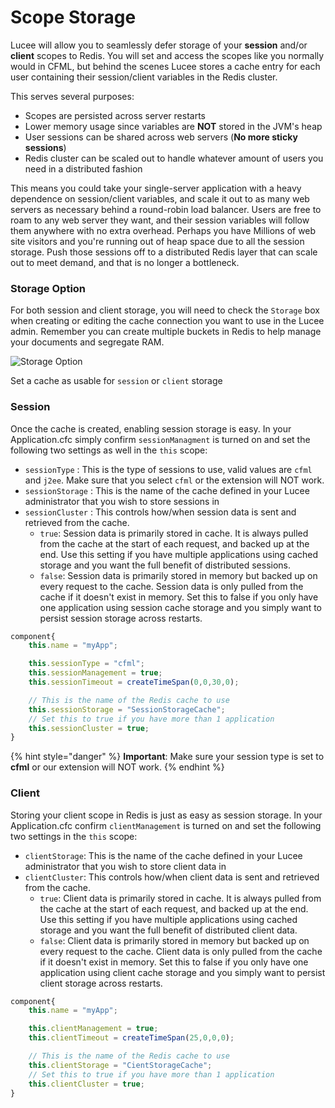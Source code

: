 # Scope Storage

Lucee will allow you to seamlessly defer storage of your **session** and/or **client** scopes to Redis. You will set and access the scopes like you normally would in CFML, but behind the scenes Lucee stores a cache entry for each user containing their session/client variables in the Redis cluster.&#x20;

This serves several purposes:

* Scopes are persisted across server restarts
* Lower memory usage since variables are **NOT** stored in the JVM's heap
* User sessions can be shared across web servers (**No more sticky sessions**)
* Redis cluster can be scaled out to handle whatever amount of users you need in a distributed fashion

This means you could take your single-server application with a heavy dependence on session/client variables, and scale it out to as many web servers as necessary behind a round-robin load balancer. Users are free to roam to any web server they want, and their session variables will follow them anywhere with no extra overhead. Perhaps you have Millions of web site visitors and you're running out of heap space due to all the session storage. Push those sessions off to a distributed Redis layer that can scale out to meet demand, and that is no longer a bottleneck.

### Storage Option

For both session and client storage, you will need to check the `Storage` box when creating or editing the cache connection you want to use in the Lucee admin. Remember you can create multiple buckets in Redis to help manage your documents and segregate RAM.

![Storage Option](http://127.0.0.1:49339/docs/includes/shots/storage.png)

Set a cache as usable for `session` or `client` storage

### **Session**

Once the cache is created, enabling session storage is easy. In your Application.cfc simply confirm `sessionManagment` is turned on and set the following two settings as well in the `this` scope:

* `sessionType` : This is the type of sessions to use, valid values are `cfml` and `j2ee`. Make sure that you select `cfml` or the extension will NOT work.
* `sessionStorage` : This is the name of the cache defined in your Lucee administrator that you wish to store sessions in
* `sessionCluster` : This controls how/when session data is sent and retrieved from the cache.&#x20;
  * `true`: Session data is primarily stored in cache. It is always pulled from the cache at the start of each request, and backed up at the end. Use this setting if you have multiple applications using cached storage and you want the full benefit of distributed sessions.
  * `false`: Session data is primarily stored in memory but backed up on every request to the cache. Session data is only pulled from the cache if it doesn't exist in memory. Set this to false if you only have one application using session cache storage and you simply want to persist session storage across restarts.

```javascript
component{
	this.name = "myApp";

	this.sessionType = "cfml";
	this.sessionManagement = true;
	this.sessionTimeout = createTimeSpan(0,0,30,0);

	// This is the name of the Redis cache to use
	this.sessionStorage = "SessionStorageCache";
	// Set this to true if you have more than 1 application
	this.sessionCluster = true;
}
```

{% hint style="danger" %}
**Important**: Make sure your session type is set to **cfml** or our extension will NOT work.
{% endhint %}

### **Client**

Storing your client scope in Redis is just as easy as session storage. In your Application.cfc confirm `clientManagement` is turned on and set the following two settings in the `this` scope:

* `clientStorage`: This is the name of the cache defined in your Lucee administrator that you wish to store client data in
* `clientCluster`: This controls how/when client data is sent and retrieved from the cache.
  * `true`: Client data is primarily stored in cache. It is always pulled from the cache at the start of each request, and backed up at the end. Use this setting if you have multiple applications using cached storage and you want the full benefit of distributed client data.&#x20;
  * `false`: Client data is primarily stored in memory but backed up on every request to the cache. Client data is only pulled from the cache if it doesn't exist in memory. Set this to false if you only have one application using client cache storage and you simply want to persist client storage across restarts.

```javascript
component{
	this.name = "myApp";

	this.clientManagement = true;
	this.clientTimeout = createTimeSpan(25,0,0,0);

	// This is the name of the Redis cache to use
	this.clientStorage = "CientStorageCache";
	// Set this to true if you have more than 1 application
	this.clientCluster = true;
}
```
